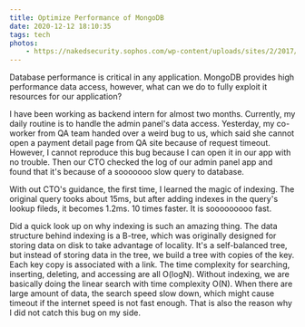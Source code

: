 ```yaml
---
title: Optimize Performance of MongoDB
date: 2020-12-12 18:10:35
tags: tech
photos:
	- https://nakedsecurity.sophos.com/wp-content/uploads/sites/2/2017/01/mongodb.png?w=775
---
```


Database performance is critical in any application. MongoDB provides high performance data access, however, what can we do to fully exploit it resources for our application?

<!--more-->

I have been working as backend intern for almost two months. Currently, my daily routine is to handle the admin panel's data access. Yesterday, my co-worker from QA team handed over a weird bug to us, which said she cannot open a payment detail page from QA site because of request timeout. However, I cannot reproduce this bug because I can open it in our app with no trouble. Then our CTO checked the log of our admin panel app and found that it's because of a sooooooo slow query to database.

With out CTO's guidance, the first time, I learned the magic of indexing. The original query tooks about 15ms, but after adding indexes in the query's lookup fileds, it becomes 1.2ms. 10 times faster. It is sooooooooo fast. 

Did a quick look up on why indexing is such an amazing thing. The data structure behind indexing is a B-tree, which was originally designed for storing data on disk to take advantage of locality. It's a self-balanced tree, but instead of storing data in the tree, we build a tree with copies of the key. Each key copy is associated with a link. The time complexity for searching, inserting, deleting, and accessing are all O(logN). Without indexing, we are basically doing the linear search with time complexity O(N). When there are large amount of data, the search speed slow down, which might cause timeout if the internet speed is not fast enough. That is also the reason why I did not catch this bug on my side. 